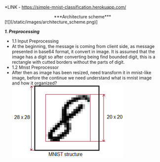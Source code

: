 *LINK - https://simple-mnist-classification.herokuapp.com/

<div align="center">
***Architecture scheme***
</div>
 [![](/static/images/arсhitecture_scheme.png)]

***1. Preprocessing***
- 1.1 Input Preprocessing
 - At the beginning, the message is coming from client side, as message presented in base64 format, it convert in image. It is assumed that the image has a digit so after converting being find bounded digit, this is a rectangle with cutted borders without the parts of digit.
- 1.2 Mnist Preprocessor
 - After then as image has been resized, need transform it in mnist-like image, before the continue we need understand what is mnist image and how it organized?
  ![](/static/images/mnist_ilustrator.png) 
